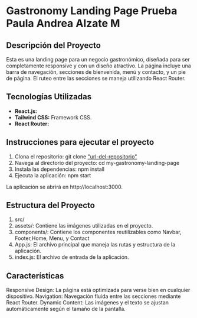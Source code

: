 # Gastronomy Landing Page Prueba Paula Andrea Alzate M

## Descripción del Proyecto
Esta es una landing page para un negocio gastronómico, diseñada para ser completamente responsive y con un diseño atractivo. La página incluye una barra de navegación, secciones de bienvenida, menú y contacto, y un pie de página. El ruteo entre las secciones se maneja utilizando React Router.

## Tecnologías Utilizadas
- **React.js:**
- **Tailwind CSS:** Framework CSS.
- **React Router:** 

## Instrucciones para ejecutar el proyecto
1. Clona el repositorio: git clone ["url-del-repositorio"](https://github.com/paulita842/my-gastronomy-landing-page)
2. Navega al directorio del proyecto: cd my-gastronomy-landing-page
3. Instala las dependencias: npm install
4. Ejecuta la aplicación: npm start

La aplicación se abrirá en http://localhost:3000.

## Estructura del Proyecto
1. src/
2. assets/: Contiene las imágenes utilizadas en el proyecto.
3. components/: Contiene los componentes reutilizables como Navbar, Footer,Home, Menu, y Contact
4. App.js: El archivo principal que maneja las rutas y estructura de la aplicación.
5. index.js: El archivo de entrada de la aplicación.

## Características
Responsive Design: La página está optimizada para verse bien en cualquier dispositivo.
Navigation: Navegación fluida entre las secciones mediante React Router.
Dynamic Content: Las imágenes y el texto se ajustan automáticamente según el tamaño de la pantalla.

